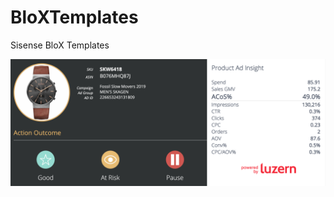 # BloXTemplates
Sisense BloX Templates


![Two Section - Amazon Ad Insights.json](https://github.com/ConorLuzern/BloXTemplates/blob/master/Amz%20Ad%20Insights.png)
